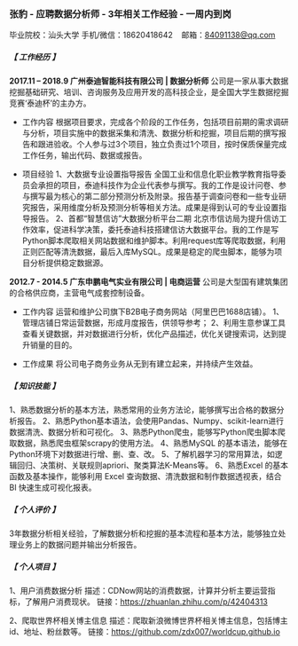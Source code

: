 ### 张豹 - 应聘数据分析师 - 3年相关工作经验 - 一周内到岗
毕业院校：汕头大学
手机/微信：18620418642&nbsp;&nbsp;&nbsp;&nbsp;邮箱：84091138@qq.com
##### 【 工作经历 】 
**2017.11 – 2018.9 广州泰迪智能科技有限公司 | 数据分析师**
公司是一家从事大数据挖掘基础研究、培训、咨询服务及应用开发的高科技企业，是全国大学生数据挖掘竞赛‘泰迪杯’的主办方。
- 工作内容
根据项目要求，完成各个阶段的工作任务，包括项目前期的需求调研与分析，项目实施中的数据采集和清洗、数据分析和挖掘，项目后期的撰写报告和跟进验收。个人参与过3个项目，独立负责过1个项目，按时保质保量完成工作任务，输出代码、数据或报告。

- 项目经验
1、大数据专业设置指导报告
全国工业和信息化职业教学教育指导委员会承担的项目，泰迪科技作为企业代表参与撰写。我的工作是设计问卷、参与撰写最为核心的第二部分预测分析及附录。报告基于调查问卷和一些专业研究报告，采用维度分析及预测分析等相关方法。成果是得到认可的专业设置指导报告。
2、首都“智慧信访”大数据分析平台二期
北京市信访局为提升信访工作效率，促进科学决策，委托泰迪科技搭建信访大数据平台。我的工作是写Python脚本爬取相关网站数据和维护脚本。利用request库等爬取数据，利用正则匹配等清洗数据，最后入库MySQL。成果是稳定的爬虫脚本，能够为项目分析提供稳定数据源。

**2012.7 - 2014.5 广东申鹏电气实业有限公司 | 电商运营**
公司是大型国有建筑集团的合格供应商，主营电气成套控制设备。
- 工作内容
运营和维护公司旗下B2B电子商务网站（阿里巴巴1688店铺）。
1、管理店铺日常运营数据，形成月度报告，供领导参考；
2、利用生意参谋工具查看关键数据，并对数据进行分析，优化产品描述，优化关键搜索词，达到提升销量的目的。

- 工作成果
将公司电子商务业务从无到有建立起来，并持续产生效益。

##### 【 知识技能 】
1、熟悉数据分析的基本方法，熟悉常用的业务方法论，能够撰写出合格的数据分析报告。
2、熟悉Python基本语法，会使用Pandas、Numpy、scikit-learn进行数据清洗、数据分析和可视化。
3、熟悉Python爬虫，能够写Python爬虫脚本爬取数据，熟悉爬虫框架scrapy的使用方法。
4、熟悉MySQL 的基本语法，能够在Python环境下对数据进行增、删、查、改。
5、了解机器学习的常用算法，如逻辑回归、决策树、关联规则apriori、聚类算法K-Means等。
6、熟悉Excel 的基本函数及基本操作，能够利用 Excel 查询数据、清洗数据和制作数据透视表，结合 BI 快速生成可视化报表。
##### 【 个人评价 】
3年数据分析相关经验，了解数据分析和挖掘的基本流程和基本方法，能够独立处理业务上的数据问题并输出分析报告。
##### 【 个人项目 】
1、用户消费数据分析
描述：CDNow网站的消费数据，计算并分析主要运营指标，了解用户消费现状。
链接：https://zhuanlan.zhihu.com/p/42404313

2、爬取世界杯相关博主信息
描述：爬取新浪微博世界杯相关博主信息，包括博主id、地址、粉丝数等。
链接：https://github.com/zdx007/worldcup.github.io


